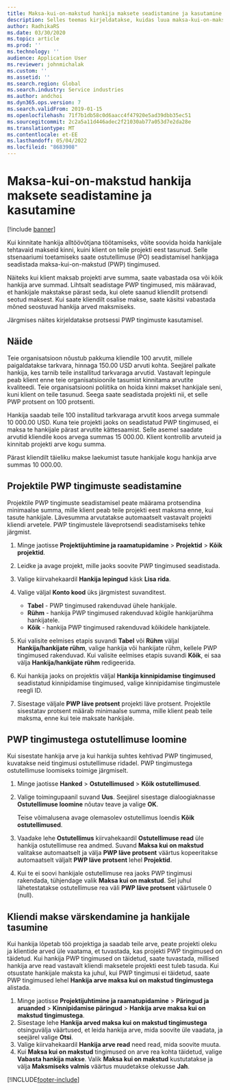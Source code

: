 ```yaml
---
title: Maksa-kui-on-makstud hankija maksete seadistamine ja kasutamine
description: Selles teemas kirjeldatakse, kuidas luua maksa-kui-on-makstud (PWP) tingimusi, et saaksite vabastada osalisi hankija makseid vastavalt kliendi maksetele.
author: RadhikaRS
ms.date: 03/30/2020
ms.topic: article
ms.prod: ''
ms.technology: ''
audience: Application User
ms.reviewer: johnmichalak
ms.custom: ''
ms.assetid: ''
ms.search.region: Global
ms.search.industry: Service industries
ms.author: andchoi
ms.dyn365.ops.version: 7
ms.search.validFrom: 2019-01-15
ms.openlocfilehash: 71f7b1db58c0d6aacc4f47920e5ad39dbb35ec51
ms.sourcegitcommit: 2c2a5a11d446adec2f21030ab77a053d7e2da28e
ms.translationtype: MT
ms.contentlocale: et-EE
ms.lasthandoff: 05/04/2022
ms.locfileid: "8683908"
---
```

# <a name="set-up-and-use-pay-when-paid-vendor-payments"></a>Maksa-kui-on-makstud hankija maksete seadistamine ja kasutamine

[!include [banner](../includes/banner.md)]

Kui kinnitate hankija alltöövõtjana töötamiseks, võite soovida hoida hankijale tehtavaid makseid kinni, kuini klient on teile projekti eest tasunud. Selle stsenaariumi toetamiseks saate ostutellimuse (PO) seadistamisel hankijaga seadistada maksa-kui-on-makstud (PWP) tingimused.

Näiteks kui klient maksab projekti arve summa, saate vabastada osa või kõik hankija arve summad. Lihtsalt seadistage PWP tingimused, mis määravad, et hankijale makstakse pärast seda, kui olete saanud kliendilt protsendi seotud maksest. Kui saate kliendilt osalise makse, saate käsitsi vabastada mõned seostuvad hankija arved maksmiseks.

Järgmises näites kirjeldatakse protsessi PWP tingimuste kasutamisel.

## <a name="example"></a>Näide

Teie organisatsioon nõustub pakkuma kliendile 100 arvutit, millele paigaldatakse tarkvara, hinnaga 150.00 USD arvuti kohta. Seejärel palkate hankija, kes tarnib teile installitud tarkvaraga arvutid. Vastavalt lepingule peab klient enne teie organisatsioonile tasumist kinnitama arvutite kvaliteedi. Teie organisatsiooni poliitika on hoida kinni makset hankijale seni, kuni klient on teile tasunud. Seega saate seadistada projekti nii, et selle PWP protsent on 100 protsenti.

Hankija saadab teile 100 installitud tarkvaraga arvutit koos arvega summale 10 000.00 USD. Kuna teie projekti jaoks on seadistatud PWP tingimused, ei maksa te hankijale pärast arvutite kättesaamist. Selle asemel saadate arvutid kliendile koos arvega summas 15 000.00. Klient kontrollib arvuteid ja kinnitab projekti arve kogu summa.

Pärast kliendilt täieliku makse laekumist tasute hankijale kogu hankija arve summas 10 000.00.

## <a name="set-up-pwp-terms-for-a-project"></a>Projektile PWP tingimuste seadistamine

Projektile PWP tingimuste seadistamisel peate määrama protsendina minimaalse summa, mille klient peab teile projekti eest maksma enne, kui tasute hankijale. Lävesumma arvutatakse automaatselt vastavalt projekti kliendi arvetele. PWP tingimustele läveprotsendi seadistamiseks tehke järgmist.

1. Minge jaotisse **Projektijuhtimine ja raamatupidamine** \> **Projektid** \> **Kõik projektid**.
2. Leidke ja avage projekt, mille jaoks soovite PWP tingimused seadistada.
3. Valige kiirvahekaardil **Hankija lepingud** käsk **Lisa rida**.
3. Valige väljal **Konto kood** üks järgmistest suvanditest.

    - **Tabel** - PWP tingimused rakenduvad ühele hankijale.
    - **Rühm** - hankija PWP tingimused rakenduvad kõigile hankijarühma hankijatele.
    - **Kõik** - hankija PWP tingimused rakenduvad kõikidele hankijatele.

4. Kui valisite eelmises etapis suvandi **Tabel** või **Rühm** väljal **Hankija/hankijate rühm**, valige hankija või hankijate rühm, kellele PWP tingimused rakenduvad. Kui valisite eelmises etapis suvandi **Kõik**, ei saa välja **Hankija/hankijate rühm** redigeerida.
5. Kui hankija jaoks on projektis väljal **Hankija kinnipidamise tingimused** seadistatud kinnipidamise tingimused, valige kinnipidamise tingimustele reegli ID.
6. Sisestage väljale **PWP läve protsent** projekti läve protsent. Projektile sisestatav protsent määrab minimaalse summa, mille klient peab teile maksma, enne kui teie maksate hankijale.

## <a name="create-a-po-that-has-pwp-terms"></a>PWP tingimustega ostutellimuse loomine

Kui sisestate hankija arve ja kui hankija suhtes kehtivad PWP tingimused, kuvatakse neid tingimusi ostutellimuse ridadel. PWP tingimustega ostutellimuse loomiseks toimige järgmiselt.

1. Minge jaotisse **Hanked** \> **Ostutellimused** \> **Kõik ostutellimused**.
2. Valige toimingupaanil suvand **Uus**. Seejärel sisestage dialoogiaknasse **Ostutellimuse loomine** nõutav teave ja valige **OK**.

    Teise võimalusena avage olemasolev ostutellimus loendis **Kõik ostutellimused**.

4. Vaadake lehe **Ostutellimus** kiirvahekaardil **Ostutellimuse read** üle hankija ostutellimuse rea andmed. Suvand **Maksa kui on makstud** valitakse automaatselt ja välja **PWP läve protsent** väärtus kopeeritakse automaatselt väljalt **PWP läve protsent** lehel **Projektid**.
6. Kui te ei soovi hankijale ostutellimuse rea jaoks PWP tingimusi rakendada, tühjendage valik **Maksa kui on makstud**. Sel juhul lähetestatakse ostutellimuse rea väli **PWP läve protsent** väärtusele 0 (null).

## <a name="update-a-customer-payment-and-pay-the-vendor"></a>Kliendi makse värskendamine ja hankijale tasumine

Kui hankija lõpetab töö projektiga ja saadab teile arve, peate projekti oleku ja klientide arved üle vaatama, et tuvastada, kas projekti PWP tingimused on täidetud. Kui hankija PWP tingimused on täidetud, saate tuvastada, millised hankija arve read vastavalt kliendi maksetele projekti eest tuleb tasuda. Kui otsustate hankijale maksta ka juhul, kui PWP tingimusi ei täidetud, saate PWP tingimused lehel **Hankija arve maksa kui on makstud tingimustega** alistada.

1. Minge jaotisse **Projektijuhtimine ja raamatupidamine** \> **Päringud ja aruanded** \> **Kinnipidamise päringud** \> **Hankija arve maksa kui on makstud tingimustega**.
2. Sisestage lehe **Hankija arved maksa kui on makstud tingimustega** otsinguvälja väärtused, et leida hankija arve, mida soovite üle vaadata, ja seejärel valige **Otsi**.
3. Valige kiirvahekaardil **Hankija arve read** need read, mida soovite muuta.
4. Kui **Maksa kui on makstud** tingimused on arve rea kohta täidetud, valige **Vabasta hankija makse**. Valik **Maksa kui on makstud** kustutatakse ja välja **Maksmiseks valmis** väärtus muudetakse olekusse **Jah**.


[!INCLUDE[footer-include](../includes/footer-banner.md)]
